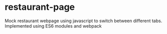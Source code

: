# restaurant-page
Mock restaurant webpage using javascript to switch between different tabs. Implemented using ES6 modules and webpack

